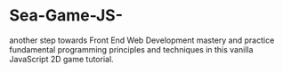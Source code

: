 # Sea-Game-JS-

another step towards Front End Web Development mastery and practice fundamental programming principles and techniques in this vanilla JavaScript 2D game tutorial. 
